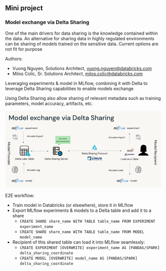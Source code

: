 ## Mini project 
### Model exchange via Delta Sharing
One of the main drivers for data sharing is the knowledge contained within the data. An alternative for sharing data in highly regulated environments can be sharing of models trained on the sensitive data.
Current options are not fit for purpose

Authors:
- Vuong Nguyen, Solutions Architect, vuong.nguyen@databricks.com
- Milos Colic, Sr. Solutions Architect, milos.colic@databricks.com

Leveraging experiments & model in MLflow, combining it with Delta to leverage Delta Sharing capabilities to enable models exchange

Using Delta Sharing also allow sharing of relevant metadata such as training parameters, model accuracy, artifacts, etc.

![How it works](images/model_exchange.png)

E2E workflow:
- Train model in Databricks (or elsewhere), store it in MLflow
- Export MLflow experiments & models to a Delta table and add it to a share
    - `CREATE SHARE share_name WITH TABLE table_name FROM EXPERIMENT experiment_name`
    - `CREATE SHARE share_name WITH TABLE table_name FROM MODEL model_name`
- Recipient of this shared table can load it into MLflow seamlessly: 
    - `CREATE EXPERIMENT [OVERWRITE] experiment_name AS [PANDAS/SPARK] delta_sharing_coordinate`
    - `CREATE MODEL [OVERWRITE] model_name AS [PANDAS/SPARK] delta_sharing_coordinate`